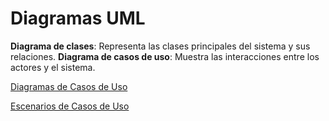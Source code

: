 # **Diagramas UML**

**Diagrama de clases**: Representa las clases principales del sistema y sus relaciones.
**Diagrama de casos de uso**: Muestra las interacciones entre los actores y el sistema.

 [Diagramas de Casos de Uso](https://github.com/santimarM/SistemaGestionTurnos/blob/main/diagramas_de_casos_de_uso.md)
 
 [Escenarios de Casos de Uso](https://github.com/santimarM/SistemaGestionTurnos/blob/main/escenarios_de_casos_de_uso.md)


